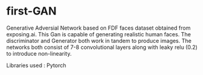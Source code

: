 # first-GAN
Generative Adversial Network based on FDF faces dataset obtained from exposing.ai. This Gan is capable of generating realistic human faces. The discriminator and Generator both work in tandem to produce images. The networks both consist of 7-8 convolutional layers along with leaky relu (0.2) to introduce non-linearity.

Libraries used : Pytorch

